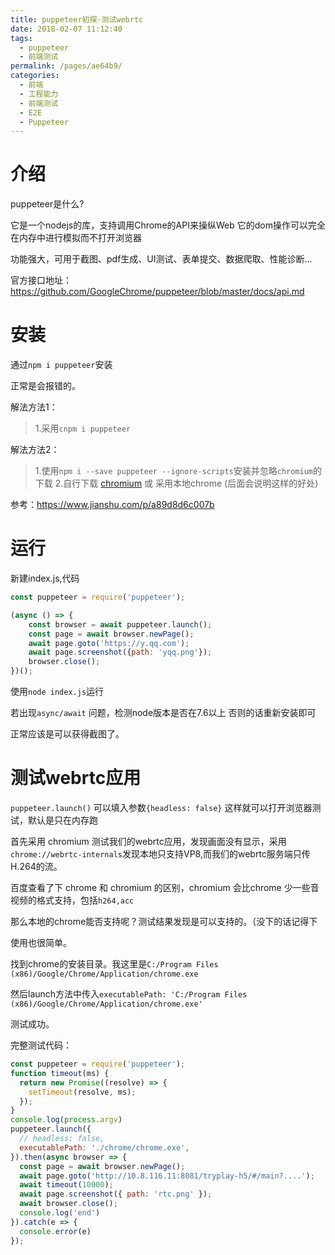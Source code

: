```yaml
---
title: puppeteer初探-测试webrtc
date: 2018-02-07 11:12:40
tags: 
  - puppeteer
  - 前端测试
permalink: /pages/ae64b9/
categories: 
  - 前端
  - 工程能力
  - 前端测试
  - E2E
  - Puppeteer
---
```


# 介绍

puppeteer是什么?

它是一个nodejs的库，支持调用Chrome的API来操纵Web 它的dom操作可以完全在内存中进行模拟而不打开浏览器

功能强大，可用于截图、pdf生成、UI测试、表单提交、数据爬取、性能诊断...

官方接口地址：https://github.com/GoogleChrome/puppeteer/blob/master/docs/api.md
<!--more-->

# 安装

通过`npm i puppeteer`安装

正常是会报错的。

解法方法1：

> 1.采用`cnpm i puppeteer`

解法方法2：

> 1.使用`npm i --save puppeteer --ignore-scripts`安装并忽略`chromium`的下载
> 2.自行下载 <a href='https://link.jianshu.com/?t=https%3A%2F%2Fdownload-chromium.appspot.com%2F'>chromium</a>
> 或 采用本地chrome (后面会说明这样的好处)


参考：https://www.jianshu.com/p/a89d8d6c007b

# 运行

新建index.js,代码

```js
const puppeteer = require('puppeteer');

(async () => {
    const browser = await puppeteer.launch();
    const page = await browser.newPage();
    await page.goto('https://y.qq.com');
    await page.screenshot({path: 'yqq.png'});
    browser.close();
})();
```
使用`node index.js`运行

若出现`async/await` 问题，检测node版本是否在7.6以上 否则的话重新安装即可

正常应该是可以获得截图了。

# 测试webrtc应用

`puppeteer.launch()` 可以填入参数`{headless: false}` 这样就可以打开浏览器测试，默认是只在内存跑

首先采用 chromium  测试我们的webrtc应用，发现画面没有显示，采用`chrome://webrtc-internals`发现本地只支持VP8,而我们的webrtc服务端只传H.264的流。

百度查看了下 chrome 和 chromium 的区别，chromium 会比chrome 少一些音视频的格式支持，包括`h264,acc`

那么本地的chrome能否支持呢？测试结果发现是可以支持的。（没下的话记得下

使用也很简单。

找到chrome的安装目录。我这里是`C:/Program Files (x86)/Google/Chrome/Application/chrome.exe`

然后launch方法中传入`executablePath: 'C:/Program Files (x86)/Google/Chrome/Application/chrome.exe'`

测试成功。

完整测试代码：

```js
const puppeteer = require('puppeteer');
function timeout(ms) {
  return new Promise((resolve) => {
    setTimeout(resolve, ms);
  });
}
console.log(process.argv)
puppeteer.launch({
  // headless: false,
  executablePath: './chrome/chrome.exe',
}).then(async browser => {
  const page = await browser.newPage();
  await page.goto('http://10.8.116.11:8081/tryplay-h5/#/main?....');
  await timeout(10000);
  await page.screenshot({ path: 'rtc.png' });
  await browser.close();
  console.log('end')
}).catch(e => {
  console.error(e)
});
```



